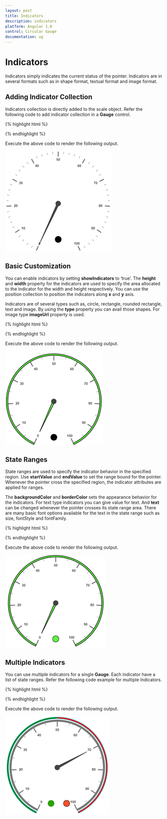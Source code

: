 ```yaml
---
layout: post
title: Indicators
description: indicators
platform: Angular 1.0
control: Circular Gauge
documentation: ug
---
```


# Indicators

Indicators simply indicates the current status of the pointer. Indicators are in several formats such as in shape format, textual format and image format.

## Adding Indicator Collection 

Indicators collection is directly added to the scale object. Refer the following code to add indicator collection in a **Gauge** control.

{% highlight html %}

<html xmlns="http://www.w3.org/1999/xhtml" lang="en" ng-app="CircularGaugeApp">
    <head>
        <title>Essential Studio for AngularJS: CircularGauge</title>
        <!--CSS and Script file References -->
    </head>
    <body ng-controller="CircularGaugeCtrl">
        <div id="circularframe">
                <ej-circulargauge >
                <e-scales>
                <e-scale  e-showIndicators="true">
                <e-indicators>
                <e-indicator e-height="10" e-width="10" e-type="circle" e-value="0" e-position-x="185" e-position-y="300">
                 </e-indicator>
                </e-indicators>
                </e-scale>
                <e-scales> 
                </ej-circulargauge>
        </div>
         <script >
        angular.module('CircularGaugeApp', ['ejangular'])
       .controller('CircularGaugeCtrl', function ($scope) {
         });
    </script>
    </body>
</html>


{% endhighlight %}



Execute the above code to render the following output.

![](Indicators_images/Indicators_img1.png)

## Basic Customization

You can enable indicators by setting **showIndicators** to ‘true’. The **height** and **width** property for the indicators are used to specify the area allocated to the indicator for the width and height respectively. You can use the position collection to position the indicators along **x** and **y** axis. 

Indicators are of several types such as, circle, rectangle, rounded rectangle, text and image. By using the **type** property you can avail those shapes. For image type **imageUrl** property is used. 

{% highlight html %}

<html xmlns="http://www.w3.org/1999/xhtml" lang="en" ng-app="CircularGaugeApp">
    <head>
        <title>Essential Studio for AngularJS: CircularGauge</title>
        <!--CSS and Script file References -->
    </head>
    <body ng-controller="CircularGaugeCtrl">
        <div id="circularframe">
                <ej-circulargauge >
                <e-scales>
                <e-scale  e-showIndicators="true" e-radius="150" e-size="5" e-showscalebar="true" e-minorIntervalValue="5" e-backgroundColor="#5DF243"
                e-border-color="black" e-border-width="1.5">
                <e-pointers>
                <e-pointer e-length="110" e-backgroundColor="#5DF243" e-border-color="black" e-border-width="1.5">
                </e-pointer>
                </e-pointers>
                <e-indicators>
                <e-indicator e-height="10" e-width="10" e-type="circle" e-value="0" e-position-x="185" e-position-y="300">
                </e-indicators>
                </e-scale>
                <e-scales> 
                </ej-circulargauge>
        </div>
         <script >
        angular.module('CircularGaugeApp', ['ejangular'])
       .controller('CircularGaugeCtrl', function ($scope) {
         });
    </script>
    </body>
</html>

{% endhighlight %}



Execute the above code to render the following output.

![](Indicators_images/Indicators_img2.png)

## State Ranges

State ranges are used to specify the indicator behavior in the specified region. Use **startValue** and **endValue** to set the range bound for the pointer. Whenever the pointer cross the specified region, the indicator attributes are applied for ranges. 

The **backgroundColor** and **borderColor** sets the appearance behavior for the indicators. For text type indicators you can give value for text. And **text** can be changed whenever the pointer crosses its state range area. There are many basic font options available for the text in the state range such as size, fontStyle and fontFamily.

{% highlight html %}

<html xmlns="http://www.w3.org/1999/xhtml" lang="en" ng-app="CircularGaugeApp">
    <head>
        <title>Essential Studio for AngularJS: CircularGauge</title>
        <!--CSS and Script file References -->
    </head>
    <body ng-controller="CircularGaugeCtrl">
        <div id="circularframe">
                <ej-circulargauge >
                <e-scales>
                <e-scale  e-showIndicators="true" e-radius="150" e-size="5" e-showscalebar="true" e-minorIntervalValue="5" e-backgroundColor="#5DF243"
                e-border-color="black" e-border-width="1.5">
                <e-pointers>
                <e-pointer e-length="110" e-backgroundColor="#5DF243" e-border-color="black" e-border-width="1.5">
                </e-pointer>
                </e-pointers>
                <e-indicators>
                <e-indicator e-height="10" e-width="10" e-type="circle" e-value="0" e-position-x="185" e-position-y="300"> 
                <e-stateranges>
                <e-staterange e-endvalue="100"  e-startvalue="0" e-text="" e-backgroundcolor="#5DF243" e-bordercolor="black"
                e-textcolor="#870505"></e-staterange>
                </e-stateranges>
                 </e-indicator>
                </e-indicators>
                </e-scale>
                <e-scales> 
                </ej-circulargauge>
        </div>
         <script >
        angular.module('CircularGaugeApp', ['ejangular'])
       .controller('CircularGaugeCtrl', function ($scope) {
         });
    </script>
    </body>
</html>

{% endhighlight %}



Execute the above code to render the following output.

![](Indicators_images/Indicators_img3.png)

## Multiple Indicators

You can use multiple indicators for a single **Gauge**. Each indicator have a list of state ranges. Refer the following code example for multiple Indicators.

{% highlight html %}

<html xmlns="http://www.w3.org/1999/xhtml" lang="en" ng-app="CircularGaugeApp">
    <head>
        <title>Essential Studio for AngularJS: CircularGauge</title>
        <!--CSS and Script file References -->
    </head>
    <body ng-controller="CircularGaugeCtrl">
        <div id="circularframe">
                <ej-circulargauge >
                <e-scales>
                <e-scale  e-readonly="false" e-showIndicators="true" e-showranges="true" e-size="5" e-radius="150"  e-minorIntervalValue="20" e-showscalebar="true" >
                 <e-pointers>
                 <e-pointer e-value="70" e-length="110"></e-pointer>
                 </e-pointers>
                 <e-ranges>
                 <e-range e-startValue="0" e-endValue="50" e-backgroundcolor="green"  e-placement="far" e-distanceFromScale="-30" ></e-range>
                 <e-range e-startValue="50" e-endValue="100" e-backgroundcolor="red"  e-placement="far" e-distanceFromScale="-30" ></e-range>
                 </e-ranges>
                 <e-indicators>
                <e-indicator e-height="10" e-width="10" e-type="circle" e-value="0" e-position-x="165" e-position-y="300"> 
                <e-stateranges>
                <e-staterange e-endvalue="50"  e-startvalue="0"  e-backgroundcolor="#24F92F" e-bordercolor="black"></e-staterange>
                <e-staterange e-endvalue="50"  e-startvalue="100"  e-backgroundcolor="#322C04" e-bordercolor="black"></e-staterange>
                </e-stateranges>
                </e-indicator>
                 <e-indicator e-height="10" e-width="10" e-type="circle" e-value="0" e-position-x="215" e-position-y="300"> 
                <e-stateranges>
                <e-staterange e-endvalue="50"  e-startvalue="0"  e-backgroundcolor="#600000" e-bordercolor="black"></e-staterange>
                <e-staterange e-endvalue="50"  e-startvalue="100"  e-backgroundcolor="#FF4F2A" e-bordercolor="black"></e-staterange>
                </e-stateranges>
                </e-indicator>
                </e-indicators>
                </e-scale>
                <e-scales> 
                </ej-circulargauge>
        </div>
         <script >
        angular.module('CircularGaugeApp', ['ejangular'])
       .controller('CircularGaugeCtrl', function ($scope) {
         });
    </script>
    </body>
</html>

{% endhighlight %}



Execute the above code to render the following output.

![](Indicators_images/Indicators_img4.png)


